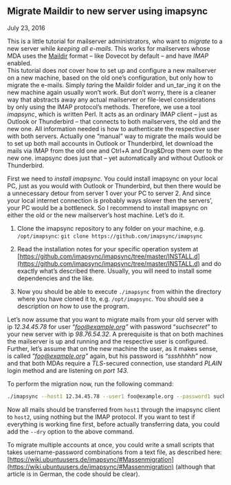 ## Migrate Maildir to new server using imapsync
July 23, 2016

This is a little tutorial for mailserver administrators, who want to *migrate* to a new server while *keeping all e-mails*. This works for mailservers whose MDA uses the [Maildir](https://en.wikipedia.org/wiki/Maildir) format – like Dovecot by default – and have *IMAP* enabled.  
This tutorial does *not* cover how to set up and configure a new mailserver on a new machine, based on the old one’s configuration, but only how to migrate the e-mails. Simply *tar*ing the Maildir folder and un_tar_ing it on the new machine again usually won’t work. But don’t worry, there is a cleaner way that abstracts away any actual mailserver or file-level considerations by only using the IMAP protocol’s methods. Therefore, we use a tool *imapsync*, which is written Perl. It acts as an ordinary IMAP client – just as Outlook or Thunderbird – that connects to both mailservers, the old and the new one. All information needed is how to authenticate the respective user with both servers. Actually one “manual” way to migrate the mails would be to set up both mail accounts in Outlook or Thunderbird, let download the mails via IMAP from the old one and Ctrl+A and Drag&Drop them over to the new one. imapsync does just that – yet automatically and without Outlook or Thunderbird.

First we need to *install imapsync*. You could install imapsync on your local PC, just as you would with Outlook or Thunderbird, but then there would be a unnecessary detour from server 1 over your PC to server 2\. And since your local internet connection is probably ways slower then the servers’, your PC would be a bottleneck. So I recommend to install imapsync on either the old or the new mailserver’s host machine. Let’s do it.

1.  Clone the imapsync repository to any folder on your machine, e.g. `/opt/imapsync`: `git clone https://github.com/imapsync/imapsync`

2.  Read the installation notes for your specific operation system at [https://github.com/imapsync/imapsync/tree/master/INSTALL.d](https://github.com/imapsync/imapsync/tree/master/INSTALL.d) and do exactly what’s described there. Usually, you will need to install some dependencies and the like.

3.  Now you should be able to execute `./imapsync` from within the directory where you have cloned it to, e.g. `/opt/imapsync`. You should see a description on how to use the program.

Let’s now assume that you want to migrate mails from your old server with ip *12.34.45.78* for user “*foo@example.org”* with password “*suchsecret”* to your new server with ip *98.76.54.32*. A prerequisite is that on both machines the mailserver is up and running and the respective user is configured. Further, let’s assume that on the new machine the user, as it makes sense, is called “*foo@example.org”* again, but his password is “*ssshhhhh”* now and that both MDAs require a *TLS*-secured connection, use standard *PLAIN* login method and are listening on *port 143*.

To perform the migration now, run the following command:

```bash
./imapsync --host1 12.34.45.78 --user1 foo@example.org --password1 suchsecret --authmech1 PLAIN --tls1 --host2 98.76.54.32 --user2 foo@example.org --password2 ssshhhhh --authmech2 PLAIN --tls2
```

Now all mails should be transferred from `host1` through the imapsync client to `host2`, using nothing but the IMAP protocol. If you want to test if everything is working fine first, before actually transferring data, you could add the `--dry` option to the above command.

To migrate multiple accounts at once, you could write a small scripts that takes username-password combinations from a text file, as described here: [https://wiki.ubuntuusers.de/imapsync/#Massenmigration](https://wiki.ubuntuusers.de/imapsync/#Massenmigration) (although that article is in German, the code should be clear).